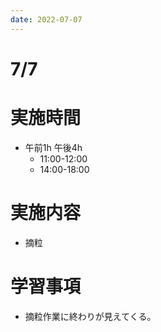 ```yaml
---
date: 2022-07-07
---
```

# 7/7
# 実施時間
- 午前1h 午後4h
    - 11:00-12:00
    - 14:00-18:00
# 実施内容
- 摘粒
# 学習事項
- 摘粒作業に終わりが見えてくる。